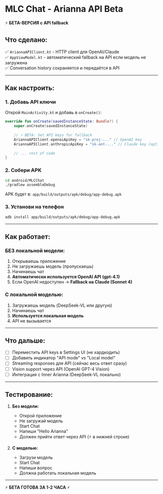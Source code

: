# MLC Chat - Arianna API Beta

⚡ **БЕТА-ВЕРСИЯ с API fallback**

## Что сделано:

✅ `AriannaAPIClient.kt` - HTTP client для OpenAI/Claude  
✅ `AppViewModel.kt` - автоматический fallback на API если модель не загружена  
✅ Conversation history сохраняется и передаётся в API  

---

## Как настроить:

### 1. Добавь API ключи

Открой `MainActivity.kt` и добавь в `onCreate()`:

```kotlin
override fun onCreate(savedInstanceState: Bundle?) {
    super.onCreate(savedInstanceState)
    
    // ⚡ BETA: Set API keys for fallback
    AriannaAPIClient.openaiApiKey = "sk-proj-..." // OpenAI key
    AriannaAPIClient.anthropicApiKey = "sk-ant-..." // Claude key (optional)
    
    // ... rest of code
}
```

### 2. Собери APK

```bash
cd android/MLCChat
./gradlew assembleDebug
```

APK будет в: `app/build/outputs/apk/debug/app-debug.apk`

### 3. Установи на телефон

```bash
adb install app/build/outputs/apk/debug/app-debug.apk
```

---

## Как работает:

### БЕЗ локальной модели:
1. Открываешь приложение
2. Не загружаешь модель (пропускаешь)
3. Начинаешь чат
4. **Автоматически используется OpenAI API (gpt-4.1)**
5. Если OpenAI недоступен → **Fallback на Claude (Sonnet 4)**

### С локальной моделью:
1. Загружаешь модель (DeepSeek-VL или другую)
2. Начинаешь чат
3. **Используется локальная модель**
4. API не вызывается

---

## Что дальше:

- [ ] Переместить API keys в Settings UI (не хардкодить)
- [ ] Добавить индикатор "API mode" vs "Local model"
- [ ] Streaming responses для API (сейчас весь ответ сразу)
- [ ] Vision support через API (OpenAI GPT-4 Vision)
- [ ] Интеграция с Inner Arianna (DeepSeek-VL локально)

---

## Тестирование:

1. **Без модели:**
   - Открой приложение
   - Не загружай модель
   - Start Chat
   - Напиши "Hello Arianna"
   - Должен прийти ответ через API (⚡ в нижней строке)

2. **С моделью:**
   - Загрузи модель
   - Start Chat
   - Напиши вопрос
   - Должна работать локальная модель

---

⚡ **БЕТА ГОТОВА ЗА 1-2 ЧАСА** ⚡

